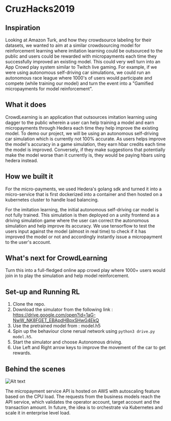 # CruzHacks2019

## Inspiration
Looking at Amazon Turk, and how they crowdsource labeling for their datasets, we wanted to aim at a similar crowdsourcing model for reinforcement learning where imitation learning could be outsourced to the public and users could be rewarded with micropayments each time they successfully improved an existing model. This could very well turn into an App Crowd play system similar to Twitch live gaming. For example, if we were using autonomous self-driving car simulations, we could run an autonomous race league where 1000's of users would participate and compete (while training our model) and turn the event into a "Gamified micropayments for model reinforcement".

## What it does
CrowdLearning is an application that outsources imitation learning using dagger to the public wherein a user can help training a model and earn micropayments through Hedera each time they help improve the existing model. To demo our project, we will be using an autonomous self-driving car simulation which is currently not 100% accurate. As users helps improve the model's accuracy in a game simulation, they earn hbar credits each time the model is improved. Conversely, if they make suggestions that potentially make the model worse than it currently is, they would be paying hbars using hedera instead.

## How we built it
For the micro-payments, we used Hedera's golang sdk and turned it into a micro-service that is first dockerized into a container and then hosted on a kubernetes cluster to handle load balancing.

For the imitation learning, the initial autonomous self-driving car model is not fully trained. This simulation is then deployed on a unity frontend as a driving simulation game where the user can correct the autonomous simulation and help improve its accuracy. We use tensorflow to test the users input against the model (almost in real time) to check if it has improved the model or not and accordingly instantly issue a micropayment to the user's account.

## What's next for CrowdLearning
Turn this into a full-fledged online app crowd play where 1000+ users would join in to play the simulation and help model reinforcement.

## Set-up and Running RL
1. Clone the repo.
2. Download the simulator from the following link : https://drive.google.com/open?id=1aG-NwW_NK8FGET_EBApdHBpxSHwG4EkQ
3. Use the pretrained model from : model.h5
4. Spin up the behaviour clone nerual network using `python3 drive.py model.h5`.
5. Start the simulator and choose Autonomous driving.
6. Use Left and Right arrow keys to improve the movement of the car to get rewards.


## Behind the scenes 

![Alt text](ScreenShots/hedera.png?raw=true "hedera")

The micropayment service API is hosted on AWS with autoscaling feature based on the CPU load. The requests from the business models reach the API service, which validates the operator account, target account and the transaction amount. In future, the idea is to orchestrate via Kubernetes and scale it in enterprise level load.
